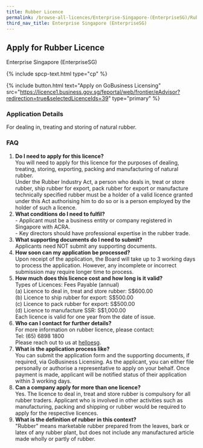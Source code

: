 ```yaml
---
title: Rubber Licence
permalink: /browse-all-licences/Enterprise-Singapore-(EnterpriseSG)/Rubber-Licence
third_nav_title: Enterprise Singapore (EnterpriseSG)
---
```


## Apply for Rubber Licence

Enterprise Singapore (EnterpriseSG)

{% include spcp-text.html type="cp" %}

{% include button.html text="Apply on GoBusiness Licensing" src="https://licence1.business.gov.sg/feportal/web/frontier/eAdvisor?redirection=true&selectedLicenceIds=39" type="primary" %}

<H3>Application Details</H3>

<p>For dealing in, treating and storing of natural rubber.</p>
<h3>FAQ</h3>
<ol>
<li><strong>Do I need to apply for this licence?</strong><br />You will need to apply for this licence for the purposes of dealing, treating, storing, exporting, packing and manufacturing of natural rubber.<br />Under the Rubber Industry Act, a person who deals in, treat or store rubber, ship rubber for export, pack rubber for export or manufacture technically specified rubber must be a holder of a valid licence granted under this Act authorising him to do so or is a person employed by the holder of such a licence.</li>
<li><strong>What conditions do I need to fulfil?</strong><br />- Applicant must be a business entity or company registered in Singapore with ACRA.<br />- Key directors should have professional expertise in the rubber trade.</li>
<li><strong>What supporting documents do I need to submit?</strong><br />Applicants need NOT submit any supporting documents.</li>
<li><strong>How soon can my application be processed?</strong><br />Upon receipt of the application, the Board will take up to 3 working days to process the application. However, any incomplete or incorrect submission may require longer time to process.</li>
<li><strong>How much does this licence cost and how long is it valid?</strong><br />Types of Licences: Fees Payable (annual)<br />(a) Licence to deal in, treat and store rubber: S$600.00<br />(b) Licence to ship rubber for export: S$500.00<br />(c) Licence to pack rubber for export: S$500.00<br />(d) Licence to manufacture SSR: S$1,000.00<br />Each licence is valid for one year from the date of issue.</li>
<li><strong>Who can I contact for further details?</strong><br />For more information on rubber licence, please contact:<br />Tel: (65) 6898 1800<br />Please reach out to us at <a href="https://go.gov.sg/helloesg" target="_blank" rel="noopener">helloesg</a>.</li>
<li><strong>What is the application process like?</strong><br />You can submit the application form and the supporting documents, if required, via GoBusiness Licensing. As the applicant, you can either file personally or authorise a representative to apply on your behalf. Once payment is made, applicant will be notified status of their application within 3 working days.</li>
<li><strong>Can a company apply for more than one licence?</strong><br />Yes. The licence to deal in, treat and store rubber is compulsory for all rubber traders. Applicant who is involved in other activities such as manufacturing, packing and shipping or rubber would be required to apply for the respective licences.</li>
<li><strong>What is the definition of rubber in this context?</strong><br />"Rubber" means marketable rubber prepared from the leaves, bark or latex of any rubber plant, but does not include any manufactured article made wholly or partly of rubber.</li>
</ol>

